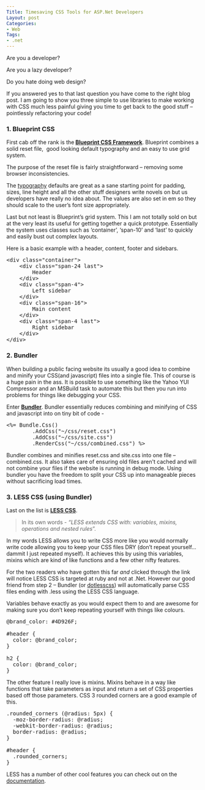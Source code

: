```yaml
---
Title: Timesaving CSS Tools for ASP.Net Developers
Layout: post
Categories:
- Web
Tags:
- .net
---
```


Are you a developer?

Are you a lazy developer?

Do you hate doing web design?

If you answered yes to that last question you have come to the right blog post. I am going to show you three simple to use libraries to make working with CSS much less painful giving you time to get back to the good stuff – pointlessly refactoring your code!
<h3>1. Blueprint CSS</h3>
First cab off the rank is the<strong> </strong><a href="http://www.blueprintcss.org/" target="_blank"><strong>Blueprint CSS Framework</strong></a>. Blueprint combines a solid reset file,  good looking default typography and an easy to use grid system.

The purpose of the reset file is fairly straightforward – removing some browser inconsistencies.

The <a href="http://www.blueprintcss.org/tests/parts/elements.html" target="_blank">typography</a> defaults are great as a sane starting point for padding, sizes, line height and all the other stuff designers write novels on but us developers have really no idea about. The values are also set in em so they should scale to the user’s font size appropriately.

Last but not least is Blueprint’s grid system. This I am not totally sold on but at the very least its useful for getting together a quick prototype. Essentially the system uses classes such as ‘container’, ‘span-10’ and ‘last’ to quickly and easily bust out complex layouts.

Here is a basic example with a header, content, footer and sidebars.
<pre class="brush: xml;">&lt;div class="container"&gt;
    &lt;div class="span-24 last"&gt;
        Header
    &lt;/div&gt;
    &lt;div class="span-4"&gt;
        Left sidebar
    &lt;/div&gt;
    &lt;div class="span-16"&gt;
        Main content
    &lt;/div&gt;
    &lt;div class="span-4 last"&gt;
        Right sidebar
    &lt;/div&gt;
&lt;/div&gt;</pre>
<h3>2. Bundler</h3>
When building a public facing website its usually a good idea to combine and minify your CSS(and javascript) files into a single file. This of course is a huge pain in the ass. It is possible to use something like the Yahoo YUI Compressor and an MSBuild task to automate this but then you run into problems for things like debugging your CSS.

Enter <a href="http://github.com/jetheredge/bundler" target="_blank"><strong>Bundler</strong></a>. Bundler essentially reduces combining and minifying of CSS and javascript into on tiny bit of code -
<pre class="brush: csharp;">&lt;%= Bundle.Css()
        .AddCss("~/css/reset.css")
        .AddCss("~/css/site.css")
        .RenderCss("~/css/combined.css") %&gt;</pre>
Bundler combines and minifies reset.css and site.css into one file – combined.css. It also takes care of ensuring old files aren't cached and will not combine your files if the website is running in debug mode. Using bundler you have the freedom to split your CSS up into manageable pieces without sacrificing load times.
<h3>3. LESS CSS (using Bundler)</h3>
Last on the list is <a href="http://lesscss.org/" target="_blank"><strong>LESS CSS</strong></a>.
<blockquote>In its own words - <em>“LESS extends CSS with: variables, mixins, operations and nested rules</em>”.</blockquote>
In my words LESS allows you to write CSS more like you would normally write code allowing you to keep your CSS files DRY (don’t repeat yourself… dammit I just repeated myself). It achieves this by using this variables, mixins which are kind of like functions and a few other nifty features.

For the two readers who have gotten this far <em>and</em> clicked through the link will notice LESS CSS is targeted at ruby and not at .Net. However our good friend from step 2 – Bundler (or <a href="http://www.dotlesscss.com/" target="_blank">dotlesscss</a>) will automatically parse CSS files ending with .less using the LESS CSS language.

Variables behave exactly as you would expect them to and are awesome for making sure you don’t keep repeating yourself with things like colours.
<pre class="brush: css;">@brand_color: #4D926F;

#header {
  color: @brand_color;
}

h2 {
  color: @brand_color;
}</pre>
The other feature I really love is mixins. Mixins behave in a way like functions that take parameters as input and return a set of CSS properties based off those parameters. CSS 3 rounded corners are a good example of this.
<pre class="brush: css;">.rounded_corners (@radius: 5px) {
  -moz-border-radius: @radius;
  -webkit-border-radius: @radius;
  border-radius: @radius;
}

#header {
  .rounded_corners;
}</pre>
LESS has a number of other cool features you can check out on the <a href="http://lesscss.org/docs" target="_blank">documentation</a>.